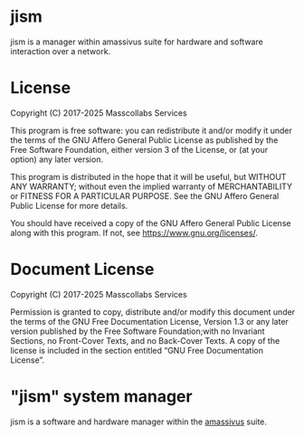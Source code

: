 # jism

jism is a manager within amassivus suite for hardware and software interaction over a network.

# License

Copyright (C) 2017-2025 Masscollabs Services

This program is free software: you can redistribute it and/or modify
it under the terms of the GNU Affero General Public License as published
by the Free Software Foundation, either version 3 of the License, or
(at your option) any later version.

This program is distributed in the hope that it will be useful,
but WITHOUT ANY WARRANTY; without even the implied warranty of
MERCHANTABILITY or FITNESS FOR A PARTICULAR PURPOSE.  See the
GNU Affero General Public License for more details.

You should have received a copy of the GNU Affero General Public License
along with this program.  If not, see <https://www.gnu.org/licenses/>.

# Document License

Copyright (C) 2017-2025  Masscollabs Services

Permission is granted to copy, distribute and/or modify this document under the terms of the GNU Free Documentation License, Version 1.3 or any later version published by the Free Software Foundation;with no Invariant Sections, no Front-Cover Texts, and no Back-Cover Texts. A copy of the license is included in the section entitled “GNU Free Documentation License”. 

# "jism" system manager

jism is a software and hardware manager within the [amassivus](https://wwww.github.com/amassivus) suite.
